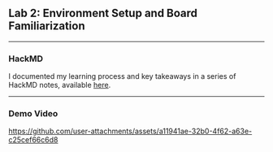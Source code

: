 ## Lab 2: Environment Setup and Board Familiarization

---
### HackMD
I documented my learning process and key takeaways in a series of HackMD notes, available [here](https://hackmd.io/@GDIF3DlmRBa7hCk6nQfzkQ/rysjzVsuex).

---
### Demo Video
https://github.com/user-attachments/assets/a11941ae-32b0-4f62-a63e-c25cef66c6d8
